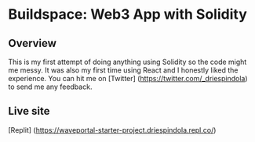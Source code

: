# Buildspace: Web3 App with Solidity

## Overview

This is my first attempt of doing anything using Solidity so the code might me messy. It was also my first time using React and I honestly liked the experience. You can hit me on [Twitter] (https://twitter.com/_driespindola) to send me any feedback.

## Live site

[Replit] (https://waveportal-starter-project.driespindola.repl.co/)
